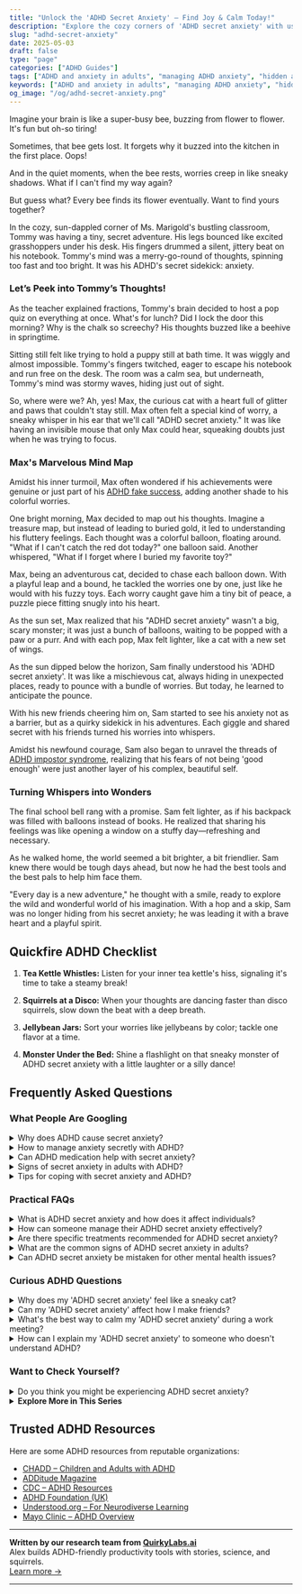 ```yaml
---
title: "Unlock the 'ADHD Secret Anxiety' – Find Joy & Calm Today!"
description: "Explore the cozy corners of 'ADHD secret anxiety' with us! Find comfort and understanding as we unveil the quiet worries of ADHD minds. Let's find your flower together!"
slug: "adhd-secret-anxiety"
date: 2025-05-03
draft: false
type: "page"
categories: ["ADHD Guides"]
tags: ["ADHD and anxiety in adults", "managing ADHD anxiety", "hidden anxiety in ADHD", "ADHD secret stress", "coping with ADHD anxiety", "adult ADHD emotional challenges", "playful approaches to ADHD anxiety"]
keywords: ["ADHD and anxiety in adults", "managing ADHD anxiety", "hidden anxiety in ADHD", "ADHD secret stress", "coping with ADHD anxiety", "adult ADHD emotional challenges", "playful approaches to ADHD anxiety"]
og_image: "/og/adhd-secret-anxiety.png"
---
```


Imagine your brain is like a super-busy bee, buzzing from flower to flower. It's fun but oh-so tiring!

Sometimes, that bee gets lost. It forgets why it buzzed into the kitchen in the first place. Oops!

And in the quiet moments, when the bee rests, worries creep in like sneaky shadows. What if I can't find my way again?

But guess what? Every bee finds its flower eventually. Want to find yours together?

In the cozy, sun-dappled corner of Ms. Marigold's bustling classroom, Tommy was having a tiny, secret adventure. His legs bounced like excited grasshoppers under his desk. His fingers drummed a silent, jittery beat on his notebook. Tommy's mind was a merry-go-round of thoughts, spinning too fast and too bright. It was his ADHD's secret sidekick: anxiety.

### Let’s Peek into Tommy’s Thoughts!

As the teacher explained fractions, Tommy's brain decided to host a pop quiz on everything at once. What's for lunch? Did I lock the door this morning? Why is the chalk so screechy? His thoughts buzzed like a beehive in springtime.

Sitting still felt like trying to hold a puppy still at bath time. It was wiggly and almost impossible. Tommy's fingers twitched, eager to escape his notebook and run free on the desk. The room was a calm sea, but underneath, Tommy's mind was stormy waves, hiding just out of sight.

So, where were we? Ah, yes! Max, the curious cat with a heart full of glitter and paws that couldn't stay still. Max often felt a special kind of worry, a sneaky whisper in his ear that we'll call "ADHD secret anxiety." It was like having an invisible mouse that only Max could hear, squeaking doubts just when he was trying to focus.

### Max's Marvelous Mind Map

Amidst his inner turmoil, Max often wondered if his achievements were genuine or just part of his [ADHD fake success](/pages/adhd-fake-success/), adding another shade to his colorful worries.

One bright morning, Max decided to map out his thoughts. Imagine a treasure map, but instead of leading to buried gold, it led to understanding his fluttery feelings. Each thought was a colorful balloon, floating around. "What if I can't catch the red dot today?" one balloon said. Another whispered, "What if I forget where I buried my favorite toy?"

Max, being an adventurous cat, decided to chase each balloon down. With a playful leap and a bound, he tackled the worries one by one, just like he would with his fuzzy toys. Each worry caught gave him a tiny bit of peace, a puzzle piece fitting snugly into his heart.

As the sun set, Max realized that his "ADHD secret anxiety" wasn't a big, scary monster; it was just a bunch of balloons, waiting to be popped with a paw or a purr. And with each pop, Max felt lighter, like a cat with a new set of wings.

As the sun dipped below the horizon, Sam finally understood his 'ADHD secret anxiety'. It was like a mischievous cat, always hiding in unexpected places, ready to pounce with a bundle of worries. But today, he learned to anticipate the pounce.

With his new friends cheering him on, Sam started to see his anxiety not as a barrier, but as a quirky sidekick in his adventures. Each giggle and shared secret with his friends turned his worries into whispers.

Amidst his newfound courage, Sam also began to unravel the threads of [ADHD impostor syndrome](/pages/adhd-impostor-syndrome/), realizing that his fears of not being 'good enough' were just another layer of his complex, beautiful self.

### Turning Whispers into Wonders

The final school bell rang with a promise. Sam felt lighter, as if his backpack was filled with balloons instead of books. He realized that sharing his feelings was like opening a window on a stuffy day—refreshing and necessary.

As he walked home, the world seemed a bit brighter, a bit friendlier. Sam knew there would be tough days ahead, but now he had the best tools and the best pals to help him face them.

"Every day is a new adventure," he thought with a smile, ready to explore the wild and wonderful world of his imagination. With a hop and a skip, Sam was no longer hiding from his secret anxiety; he was leading it with a brave heart and a playful spirit.

## Quickfire ADHD Checklist

1. **Tea Kettle Whistles:** Listen for your inner tea kettle's hiss, signaling it's time to take a steamy break!

2. **Squirrels at a Disco:** When your thoughts are dancing faster than disco squirrels, slow down the beat with a deep breath.

3. **Jellybean Jars:** Sort your worries like jellybeans by color; tackle one flavor at a time.

4. **Monster Under the Bed:** Shine a flashlight on that sneaky monster of ADHD secret anxiety with a little laughter or a silly dance!

## Frequently Asked Questions



### What People Are Googling

<details><summary>Why does ADHD cause secret anxiety?</summary><p>Oh, that's a great question! ADHD can sometimes bring along a buddy called anxiety, and it often stays under the radar. This happens because the ADHD brain juggles many thoughts and tasks at once, leading to feelings of overwhelm or worry about keeping up or making mistakes. Plus, there's often a pressure to manage these spinning plates quietly, without letting them show too much, which just adds another layer of stress. It's really important to be kind to yourself and acknowledge that managing all this is a big task, but you're definitely not alone in it.</p></details>
<details><summary>How to manage anxiety secretly with ADHD?</summary><p>Absolutely, managing anxiety alongside ADHD can be quite a personal journey, and it's completely understandable that you might want to keep this private. One effective strategy is to incorporate mindful breathing exercises or short meditations into your daily routine. These can be done quietly and don’t require much time. Another helpful approach is to use a journal to organize your thoughts and feelings, which can help in processing emotions discreetly. Remember, it’s okay to take small steps and find what uniquely works for you.</p></details>
<details><summary>Can ADHD medication help with secret anxiety?</summary><p>Absolutely, many people with ADHD find that their medication helps with what you might call "secret anxiety." This type of anxiety often stems from the daily challenges and struggles related to managing ADHD symptoms. When medication helps to better regulate attention and impulsivity, it can lead to a more organized approach to tasks and responsibilities, which in turn can reduce anxiety. It’s like clearing a foggy path—it's much easier to navigate and feel confident about where you’re going when you can see ahead clearly!</p></details>
<details><summary>Signs of secret anxiety in adults with ADHD?</summary><p>Absolutely, identifying secret anxiety in adults with ADHD is so important, yet it can be quite subtle. You might notice that your mind often races or that you’re persistently overwhelmed by daily tasks, which feels a lot like your usual ADHD symptoms, but with an anxious undercurrent. Procrastination is another key sign, not just putting off tasks because they feel daunting, but also feeling a sense of dread about starting them. If you find yourself constantly overthinking past conversations or decisions, it might be your anxiety peeking through. Recognizing these signs is a big step toward managing them, so you’re doing great by just being aware!</p></details>
<details><summary>Tips for coping with secret anxiety and ADHD?</summary><p>Absolutely, dealing with both secret anxiety and ADHD can certainly feel overwhelming at times, but you're not alone in this. One helpful tip is to create a small, comforting routine that you can turn to during anxious moments—this could be as simple as a cup of herbal tea or a few minutes of deep breathing. It's also beneficial to break tasks into smaller, manageable steps to avoid feeling swamped, which can reduce anxiety and make ADHD symptoms more manageable. Lastly, never hesitate to jot down your thoughts and feelings in a journal; this can help you process emotions and clarify your thoughts, making everything feel a bit more manageable.</p></details>



### Practical FAQs

<details><summary>What is ADHD secret anxiety and how does it affect individuals?</summary><p>ADHD secret anxiety is a lesser-known aspect of ADHD that involves feelings of worry and unease about one's ADHD-related challenges, often kept hidden from others. This kind of anxiety stems from the fear of judgment or not meeting expectations, both personal and societal. It can really weigh on an individual, making them feel isolated or overwhelmed in managing everyday tasks that seem effortless to others. Understanding and acknowledging this facet of ADHD can be a comforting first step towards seeking support and strategies to alleviate that hidden burden.</p></details>
<details><summary>How can someone manage their ADHD secret anxiety effectively?</summary><p>Absolutely, managing secret anxiety alongside ADHD can definitely feel overwhelming, but you're not alone in this. A good starting point is to establish a daily routine that includes time for relaxation and mindfulness practices, which can really help quieten those anxious thoughts. It’s also very beneficial to talk about your feelings with someone you trust – it could be a friend, a family member, or a therapist. Remember, taking small steps towards understanding and managing your anxiety is perfectly okay, and every little bit of progress is a big win!</p></details>
<details><summary>Are there specific treatments recommended for ADHD secret anxiety?</summary><p>Absolutely, dealing with what's often called "secret anxiety" in ADHD can be quite challenging, but you're not alone in this. Cognitive Behavioral Therapy (CBT) is highly recommended because it helps address the thought patterns that contribute to anxiety. Additionally, medication prescribed by a healthcare provider can also play a crucial role in managing both ADHD and anxiety symptoms effectively. It's always a good idea to discuss your feelings of anxiety with your doctor or therapist, who can tailor a treatment plan to suit your specific needs. Remember, seeking help is a sign of strength, not weakness, and it's the first step towards feeling better.</p></details>
<details><summary>What are the common signs of ADHD secret anxiety in adults?</summary><p>Absolutely, let's gently unpack that. Secret anxiety in adults with ADHD often manifests as an inner feeling of restlessness or being constantly overwhelmed. You might notice it as a persistent worry about missing something important or not meeting expectations, which can really be tough. It’s also common to experience difficulty in managing daily tasks which might seem simple to others but feel like a mountain to you. Remember, it's okay to feel this way, and reaching out for support can make a world of difference.</p></details>
<details><summary>Can ADHD secret anxiety be mistaken for other mental health issues?</summary><p>Absolutely, it's quite common for ADHD-related anxiety to be misunderstood or even mislabeled as another mental health issue. This happens because ADHD and anxiety share some overlapping symptoms, like restlessness and difficulty concentrating. It's really important to get a thorough evaluation by a professional who understands both ADHD and anxiety to ensure you get the most accurate diagnosis. Remember, understanding the root of what you're experiencing is a big step towards finding the most effective strategies and support.</p></details>



### Curious ADHD Questions

<details><summary>Why does my 'ADHD secret anxiety' feel like a sneaky cat?</summary><p>Ah, that's such a vivid way to describe it! ADHD often brings along its little friend, anxiety, which can indeed feel just like a sneaky cat—quietly lurking and then suddenly pouncing when you least expect it. This happens because ADHD affects how we process emotions and react to our environment, making us sometimes feel overwhelmed or unexpectedly anxious. Remember, it's completely okay to feel this way, and recognizing it as part of your unique brain's response can be a big step towards managing those sneaky moments more effectively.</p></details>
<details><summary>Can my 'ADHD secret anxiety' affect how I make friends?</summary><p>Absolutely, it's quite common for your 'ADHD secret anxiety' to influence your social interactions and friendships. When you have ADHD, you might find yourself worrying more about how you're perceived by others, or feeling anxious about keeping up with conversations, which can make socializing feel daunting. Remember, it's okay to take friendships at your own pace and communicate your feelings with those you trust. Creating friendships that accommodate and understand your unique needs can lead to more meaningful and supportive connections.</p></details>
<details><summary>What's the best way to calm my 'ADHD secret anxiety' during a work meeting?</summary><p>It's completely understandable to feel that secret anxiety during meetings—it can feel like a lot to manage! A helpful approach is to prepare a bit in advance by joting down key points you want to address or questions you might have; this can boost your confidence and keep your thoughts organized. During the meeting, allow yourself small, discreet fidgets like a stress ball or doodling, which can actually help in keeping your mind focused. And remember, it’s perfectly okay to ask for a recap or clarification if your mind does wander—it shows engagement and a desire to be thorough!</p></details>
<details><summary>How can I explain my 'ADHD secret anxiety' to someone who doesn't understand ADHD?</summary><p>Opening up about your "ADHD secret anxiety" can feel like a big step, so it's wonderful that you're considering sharing your experiences. When explaining it to someone who might not be familiar with ADHD, you could start by describing how ADHD affects your thoughts and emotions, not just your ability to pay attention or sit still. Try using simple analogies, like comparing your racing thoughts to a browser with too many tabs open, which can make you feel overwhelmed or anxious. By sharing in a way that relates to everyday experiences, you'll help them understand the unique challenges you face, fostering a deeper empathy and support from them.</p></details>



### Want to Check Yourself?

<details><summary>Do you think you might be experiencing ADHD secret anxiety?</summary><p>Absolutely, it's quite common to feel a sense of secret anxiety when you're dealing with ADHD. This kind of anxiety isn't always loud or straightforward; it can be a quiet, nagging feeling that something isn't quite right, especially when you're trying to meet expectations that don't quite align with how your brain works. Remember, ADHD affects not just focus but also how you handle emotions and stress, making you more susceptible to feelings of anxiety. It's important to recognize these feelings and discuss them with someone who understands, like a therapist or an ADHD coach, so you can find strategies that resonate with your unique needs.</p></details>

<script type="application/ld+json">
{
  "@context": "https://schema.org",
  "@type": "FAQPage",
  "mainEntity": [
    {
      "@type": "Question",
      "name": "Why does ADHD cause secret anxiety?",
      "acceptedAnswer": {
        "@type": "Answer",
        "text": "Oh, that's a great question! ADHD can sometimes bring along a buddy called anxiety, and it often stays under the radar. This happens because the ADHD brain juggles many thoughts and tasks at once, leading to feelings of overwhelm or worry about keeping up or making mistakes. Plus, there's often a pressure to manage these spinning plates quietly, without letting them show too much, which just adds another layer of stress. It's really important to be kind to yourself and acknowledge that managing all this is a big task, but you're definitely not alone in it."
      }
    },
    {
      "@type": "Question",
      "name": "How to manage anxiety secretly with ADHD?",
      "acceptedAnswer": {
        "@type": "Answer",
        "text": "Absolutely, managing anxiety alongside ADHD can be quite a personal journey, and it's completely understandable that you might want to keep this private. One effective strategy is to incorporate mindful breathing exercises or short meditations into your daily routine. These can be done quietly and don\u2019t require much time. Another helpful approach is to use a journal to organize your thoughts and feelings, which can help in processing emotions discreetly. Remember, it\u2019s okay to take small steps and find what uniquely works for you."
      }
    },
    {
      "@type": "Question",
      "name": "Can ADHD medication help with secret anxiety?",
      "acceptedAnswer": {
        "@type": "Answer",
        "text": "Absolutely, many people with ADHD find that their medication helps with what you might call \"secret anxiety.\" This type of anxiety often stems from the daily challenges and struggles related to managing ADHD symptoms. When medication helps to better regulate attention and impulsivity, it can lead to a more organized approach to tasks and responsibilities, which in turn can reduce anxiety. It\u2019s like clearing a foggy path\u2014it's much easier to navigate and feel confident about where you\u2019re going when you can see ahead clearly!"
      }
    },
    {
      "@type": "Question",
      "name": "Signs of secret anxiety in adults with ADHD?",
      "acceptedAnswer": {
        "@type": "Answer",
        "text": "Absolutely, identifying secret anxiety in adults with ADHD is so important, yet it can be quite subtle. You might notice that your mind often races or that you\u2019re persistently overwhelmed by daily tasks, which feels a lot like your usual ADHD symptoms, but with an anxious undercurrent. Procrastination is another key sign, not just putting off tasks because they feel daunting, but also feeling a sense of dread about starting them. If you find yourself constantly overthinking past conversations or decisions, it might be your anxiety peeking through. Recognizing these signs is a big step toward managing them, so you\u2019re doing great by just being aware!"
      }
    },
    {
      "@type": "Question",
      "name": "Tips for coping with secret anxiety and ADHD?",
      "acceptedAnswer": {
        "@type": "Answer",
        "text": "Absolutely, dealing with both secret anxiety and ADHD can certainly feel overwhelming at times, but you're not alone in this. One helpful tip is to create a small, comforting routine that you can turn to during anxious moments\u2014this could be as simple as a cup of herbal tea or a few minutes of deep breathing. It's also beneficial to break tasks into smaller, manageable steps to avoid feeling swamped, which can reduce anxiety and make ADHD symptoms more manageable. Lastly, never hesitate to jot down your thoughts and feelings in a journal; this can help you process emotions and clarify your thoughts, making everything feel a bit more manageable."
      }
    }
  ]
}
</script>
<script type="application/ld+json">
{
  "@context": "https://schema.org",
  "@type": "Article",
  "author": {
    "@type": "Person",
    "name": "QuirkyLabs",
    "url": "https://quirkylabs.ai/about"
  },
  "headline": "\"Unlock the 'ADHD Secret Anxiety' \u2013 Find Joy & Calm Today!\"",
  "mainEntityOfPage": "https://blog.quirkylabs.ai/pages/adhd-secret-anxiety/",
  "datePublished": "2025-05-03"
}
</script>
<script type="application/ld+json">
{
  "@context": "https://schema.org",
  "@type": "BreadcrumbList",
  "itemListElement": [
    {
      "@type": "ListItem",
      "position": 1,
      "name": "Home",
      "item": "https://quirkylabs.ai/"
    },
    {
      "@type": "ListItem",
      "position": 2,
      "name": "Blog",
      "item": "https://blog.quirkylabs.ai/"
    },
    {
      "@type": "ListItem",
      "position": 3,
      "name": "\"Unlock the 'ADHD Secret Anxiety' \u2013 Find Joy & Calm Today!\"",
      "item": "https://blog.quirkylabs.ai/pages/adhd-secret-anxiety/"
    }
  ]
}
</script>

<details>
<summary><strong>Explore More in This Series</strong></summary>

- [Adhd Fear Of Being Found Out](/pages/adhd-fear-of-being-found-out/)
- [Adhd Hide Your Struggles](/pages/adhd-hide-your-struggles/)
- [Adhd Validation Hunger](/pages/adhd-validation-hunger/)
- [Adhd Overcompensating](/pages/adhd-overcompensating/)
- [Adhd Working Hard To Fit In](/pages/adhd-working-hard-to-fit-in/)
- [Adhd Doing Too Much](/pages/adhd-doing-too-much/)
- [Adhd Why Success Feels Fake](/pages/adhd-why-success-feels-fake/)
- [Adhd Compliment Doubt](/pages/adhd-compliment-doubt/)
</details>



## Trusted ADHD Resources

Here are some ADHD resources from reputable organizations:

- [CHADD – Children and Adults with ADHD](https://chadd.org)
- [ADDitude Magazine](https://www.additudemag.com)
- [CDC – ADHD Resources](https://www.cdc.gov/ncbddd/adhd)
- [ADHD Foundation (UK)](https://www.adhdfoundation.org.uk)
- [Understood.org – For Neurodiverse Learning](https://www.understood.org)
- [Mayo Clinic – ADHD Overview](https://www.mayoclinic.org/diseases-conditions/adhd)


---

**Written by our research team from [QuirkyLabs.ai](https://quirkylabs.ai)**  
Alex builds ADHD-friendly productivity tools with stories, science, and squirrels.  
[Learn more →](https://quirkylabs.ai)

---